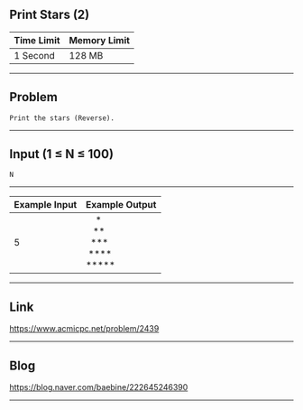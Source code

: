 ## **Print Stars (2)**

| Time Limit | Memory Limit |
| --- | --- |
| 1 Second | 128 MB |

___

## Problem
```
Print the stars (Reverse).
```

___

## Input (1 ≤ N ≤ 100)
```
N
```

___

| Example Input | Example Output |
| --- | --- |
| 5 | &nbsp;&nbsp;&nbsp;&nbsp;*</br>&nbsp;&nbsp;&nbsp;\*\*</br>&nbsp;&nbsp;\*\*\*</br>&nbsp;\*\*\*\*</br>\*\*\*\*\* |
___

## Link
https://www.acmicpc.net/problem/2439

___

## Blog
https://blog.naver.com/baebine/222645246390

___
